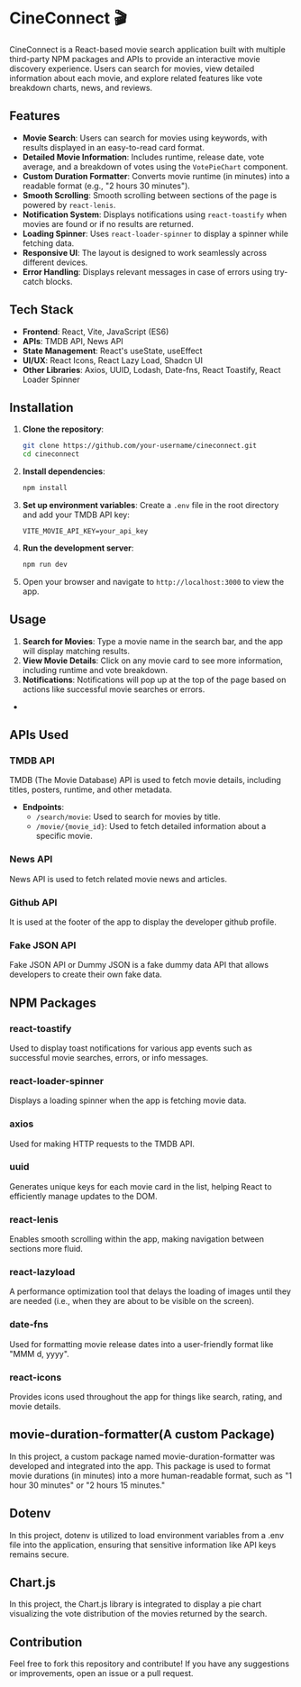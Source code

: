 
# CineConnect 🎬

CineConnect is a React-based movie search application built with multiple third-party NPM packages and APIs to provide an interactive movie discovery experience. Users can search for movies, view detailed information about each movie, and explore related features like vote breakdown charts, news, and reviews.



## Features

- **Movie Search**: Users can search for movies using keywords, with results displayed in an easy-to-read card format.
- **Detailed Movie Information**: Includes runtime, release date, vote average, and a breakdown of votes using the `VotePieChart` component.
- **Custom Duration Formatter**: Converts movie runtime (in minutes) into a readable format (e.g., "2 hours 30 minutes").
- **Smooth Scrolling**: Smooth scrolling between sections of the page is powered by `react-lenis`.
- **Notification System**: Displays notifications using `react-toastify` when movies are found or if no results are returned.
- **Loading Spinner**: Uses `react-loader-spinner` to display a spinner while fetching data.
- **Responsive UI**: The layout is designed to work seamlessly across different devices.
- **Error Handling**: Displays relevant messages in case of errors using try-catch blocks.

## Tech Stack

- **Frontend**: React, Vite, JavaScript (ES6)
- **APIs**: TMDB API, News API
- **State Management**: React's useState, useEffect
- **UI/UX**: React Icons, React Lazy Load, Shadcn UI
- **Other Libraries**: Axios, UUID, Lodash, Date-fns, React Toastify, React Loader Spinner

## Installation

1. **Clone the repository**:
   ```bash
   git clone https://github.com/your-username/cineconnect.git
   cd cineconnect
   ```

2. **Install dependencies**:
   ```bash
   npm install
   ```

3. **Set up environment variables**: Create a `.env` file in the root directory and add your TMDB API key:
   ```
   VITE_MOVIE_API_KEY=your_api_key
   ```

4. **Run the development server**:
   ```bash
   npm run dev
   ```

5. Open your browser and navigate to `http://localhost:3000` to view the app.



## Usage

1. **Search for Movies**: Type a movie name in the search bar, and the app will display matching results.
2. **View Movie Details**: Click on any movie card to see more information, including runtime and vote breakdown.
3. **Notifications**: Notifications will pop up at the top of the page based on actions like successful movie searches or errors.


-



## APIs Used

### TMDB API
TMDB (The Movie Database) API is used to fetch movie details, including titles, posters, runtime, and other metadata.
- **Endpoints**:
  - `/search/movie`: Used to search for movies by title.
  - `/movie/{movie_id}`: Used to fetch detailed information about a specific movie.

### News API
News API is used to fetch related movie news and articles.


### Github API
It is used at the footer of the app to display the developer github profile.

### Fake JSON API
Fake JSON API or Dummy JSON is a fake dummy data API that allows developers to create their own fake data.





## NPM Packages

### react-toastify
Used to display toast notifications for various app events such as successful movie searches, errors, or info messages.

### react-loader-spinner
Displays a loading spinner when the app is fetching movie data.

### axios
Used for making HTTP requests to the TMDB API.

### uuid
Generates unique keys for each movie card in the list, helping React to efficiently manage updates to the DOM.



### react-lenis
Enables smooth scrolling within the app, making navigation between sections more fluid.



### react-lazyload
A performance optimization tool that delays the loading of images until they are needed (i.e., when they are about to be visible on the screen).

### date-fns
Used for formatting movie release dates into a user-friendly format like "MMM d, yyyy".

### react-icons
Provides icons used throughout the app for things like search, rating, and movie details.


## movie-duration-formatter(A custom Package)
In this project, a custom package named movie-duration-formatter was developed and integrated into the app. This package is used to format movie durations (in minutes) into a more human-readable format, such as "1 hour 30 minutes" or "2 hours 15 minutes."

## Dotenv
In this project, dotenv is utilized to load environment variables from a .env file into the application, ensuring that sensitive information like API keys remains secure.

## Chart.js

In this project, the Chart.js library is integrated to display a pie chart visualizing the vote distribution of the movies returned by the search.



## Contribution

Feel free to fork this repository and contribute! If you have any suggestions or improvements, open an issue or a pull request.


